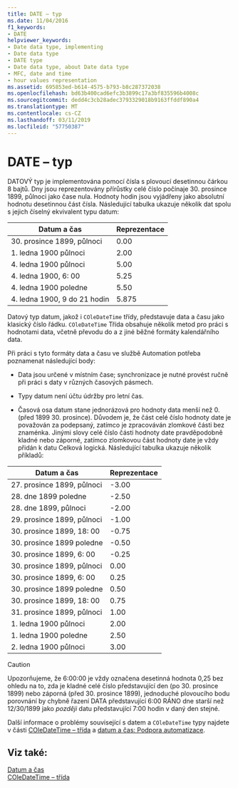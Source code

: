```yaml
---
title: DATE – typ
ms.date: 11/04/2016
f1_keywords:
- DATE
helpviewer_keywords:
- Date data type, implementing
- Date data type
- DATE type
- Date data type, about Date data type
- MFC, date and time
- hour values representation
ms.assetid: 695853ed-b614-4575-b793-b8c287372038
ms.openlocfilehash: bd63b400cad6efc3b3899c17a3bf835596b4008c
ms.sourcegitcommit: dedd4c3cb28adec3793329018b9163ffddf890a4
ms.translationtype: MT
ms.contentlocale: cs-CZ
ms.lasthandoff: 03/11/2019
ms.locfileid: "57750387"
---
```

# <a name="date-type"></a>DATE – typ

DATOVÝ typ je implementována pomocí čísla s plovoucí desetinnou čárkou 8 bajtů. Dny jsou reprezentovány přírůstky celé číslo počínaje 30. prosince 1899, půlnoci jako čase nula. Hodnoty hodin jsou vyjádřeny jako absolutní hodnotu desetinnou část čísla. Následující tabulka ukazuje několik dat spolu s jejich číselný ekvivalent typu datum:

|Datum a čas|Reprezentace|
|-------------------|--------------------|
|30. prosince 1899, půlnoci|0.00|
|1. ledna 1900 půlnoci|2.00|
|4. ledna 1900 půlnoci|5.00|
|4. ledna 1900, 6: 00|5.25|
|4. ledna 1900 poledne|5.50|
|4. ledna 1900, 9 do 21 hodin|5.875|

Datový typ datum, jakož i `COleDateTime` třídy, představuje data a času jako klasický číslo řádku. `COleDateTime` Třída obsahuje několik metod pro práci s hodnotami data, včetně převodu do a z jiné běžné formáty kalendářního data.

Při práci s tyto formáty data a času ve službě Automation potřeba poznamenat následující body:

- Data jsou určené v místním čase; synchronizace je nutné provést ručně při práci s daty v různých časových pásmech.

- Typy datum není účtu údržby pro letní čas.

- Časová osa datum stane jednorázová pro hodnoty data menší než 0. (před 1899 30. prosince). Důvodem je, že část celé číslo hodnoty date je považován za podepsaný, zatímco je zpracováván zlomkové části bez znaménka. Jinými slovy celé číslo části hodnoty date pravděpodobně kladné nebo záporné, zatímco zlomkovou část hodnoty date je vždy přidán k datu Celková logická. Následující tabulka ukazuje několik příkladů:

|Datum a čas|Reprezentace|
|-------------------|--------------------|
|27. prosince 1899, půlnoci|-3.00|
|28. dne 1899 poledne|-2.50|
|28. dne 1899, půlnoci|-2.00|
|29. prosince 1899, půlnoci|-1.00|
|30. prosince 1899, 18: 00|-0.75|
|30. prosince 1899 poledne|-0.50|
|30. prosince 1899, 6: 00|-0.25|
|30. prosince 1899, půlnoci|0.00|
|30. prosince 1899, 6: 00|0.25|
|30. prosince 1899 poledne|0.50|
|30. prosince 1899, 18: 00|0.75|
|31. prosince 1899, půlnoci|1.00|
|1. ledna 1900 půlnoci|2.00|
|1. ledna 1900 poledne|2.50|
|2. ledna 1900 půlnoci|3.00|

> [!CAUTION]
>  Upozorňujeme, že 6:00:00 je vždy označena desetinná hodnota 0,25 bez ohledu na to, zda je kladné celé číslo představující den (po 30. prosince 1899) nebo záporná (před 30. prosince 1899), jednoduché plovoucího bodu porovnání by chybně řazení DATA představující 6:00 RÁNO dne starší než 12/30/1899 jako *později* datu představující 7:00 hodin v daný den stejné.

Další informace o problémy související s datem a `COleDateTime` typy najdete v části [COleDateTime – třída](../atl-mfc-shared/reference/coledatetime-class.md) a [datum a čas: Podpora automatizace](../atl-mfc-shared/date-and-time-automation-support.md).

## <a name="see-also"></a>Viz také:

[Datum a čas](../atl-mfc-shared/date-and-time.md)<br/>
[COleDateTime – třída](../atl-mfc-shared/reference/coledatetime-class.md)
